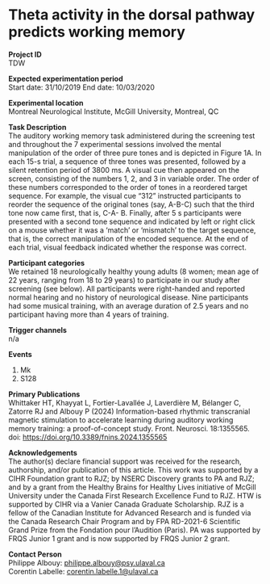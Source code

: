 # Theta activity in the dorsal pathway predicts working memory
**Project ID**\
TDW

**Expected experimentation period**\
Start date: 31/10/2019
End date: 10/03/2020

**Experimental location**\
Montreal Neurological Institute, McGill University, Montreal, QC

**Task Description**\
The auditory working memory task administered during the screening test and throughout the 7 experimental sessions involved the mental manipulation of the order of three pure tones and is depicted in Figure 1A. In each 15-s trial, a sequence of three tones was presented, followed by a silent retention period of 3800 ms. A visual cue then appeared on the screen, consisting of the numbers 1, 2, and 3 in variable order. The order of these numbers corresponded to the order of tones in a reordered target sequence. For example, the visual cue “312” instructed participants to reorder the sequence of the original tones (say, A-B-C) such that the third tone now came first, that is, C-A- B. Finally, after 5 s participants were presented with a second tone sequence and indicated by left or right click on a mouse whether it was a ‘match’ or ‘mismatch’ to the target sequence, that is, the correct manipulation of the encoded sequence. At the end of each trial, visual feedback indicated whether the response was correct.

**Participant categories**\
We retained 18 neurologically healthy young adults (8 women; mean age of 22 years, ranging from 18 to 29 years) to participate in our study after screening (see below). All participants were right-handed and reported normal hearing and no history of neurological disease. Nine participants had some musical training, with an average duration of 2.5 years and no participant having more than 4 years of training.

**Trigger channels**\
n/a

**Events**
1. Mk
2. S128

**Primary Publications**\
Whittaker HT, Khayyat L, Fortier-Lavallée J, Laverdière M, Bélanger C, Zatorre RJ and Albouy P (2024) Information-based rhythmic transcranial magnetic stimulation to accelerate learning during auditory working memory training: a proof-of-concept study. Front. Neurosci. 18:1355565. doi: https://doi.org/10.3389/fnins.2024.1355565

**Acknowledgements**\
The author(s) declare financial support was received for the research, authorship, and/or publication of this article. This work was supported by a CIHR Foundation grant to RJZ; by NSERC Discovery grants to PA and RJZ; and by a grant from the Healthy Brains for Healthy Lives initiative of McGill University under the Canada First Research Excellence Fund to RJZ. HTW is supported by CIHR via a Vanier Canada Graduate Scholarship. RJZ is a fellow of the Canadian Institute for Advanced Research and is funded via the Canada Research Chair Program and by FPA RD-2021-6 Scientific Grand Prize from the Fondation pour l’Audition (Paris). PA was supported by FRQS Junior 1 grant and is now supported by FRQS Junior 2 grant.

**Contact Person**\
Philippe Albouy: philippe.albouy@psy.ulaval.ca\
Corentin Labelle: corentin.labelle.1@ulaval.ca
